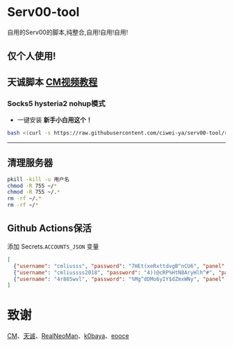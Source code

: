 # Serv00-tool
自用的Serv00的脚本,纯整合,自用!自用!自用!
## 仅个人使用!

## 天诚脚本 [CM视频教程](https://youtu.be/v6YOxCnekzM)

### Socks5 hysteria2 nohup模式
- 一键安装 **新手小白用这个！**
```bash
bash <(curl -s https://raw.githubusercontent.com/ciwei-ya/serv00-tool/refs/heads/main/install-socks5-hysteria.sh)
```
----

## 清理服务器

```bash
pkill -kill -u 用户名
chmod -R 755 ~/* 
chmod -R 755 ~/.* 
rm -rf ~/.* 
rm -rf ~/*
```

## Github Actions保活
添加 Secrets.`ACCOUNTS_JSON` 变量
```json
[
  {"username": "cmliusss", "password": "7HEt(xeRxttdvgB^nCU6", "panel": "panel4.serv00.com", "ssh": "s4.serv00.com","dns":"a"},
  {"username": "cmliussss2018", "password": "4))@cRP%HtN8AryHlh^#", "panel": "panel7.serv00.com", "ssh": "s7.serv00.com","dns":"b"},
  {"username": "4r885wvl", "password": "%Mg^dDMo6yIY$dZmxWNy", "panel": "panel.ct8.pl", "ssh": "s1.ct8.pl","dns":"c"}
]
```

# 致谢
[CM](https://github.com/cmliu/socks5-for-serv00)、[天诚](https://github.com/gshtwy/socks5-hysteria2-for-Serv00-CT8)、[RealNeoMan](https://github.com/Neomanbeta/ct8socks)、[k0baya](https://github.com/k0baya/nezha4serv00)、[eooce](https://github.com/eooce)
